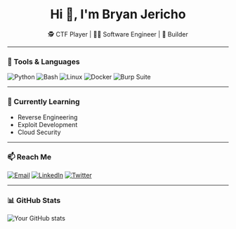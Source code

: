<h1 align="center">Hi 👋, I'm Bryan Jericho</h1>
<p align="center">
  🕵️ CTF Player | 🧑‍💻 Software Engineer | 🔧 Builder
</p>

---

### 🧰 Tools & Languages
![Python](https://img.shields.io/badge/-Python-333?style=flat&logo=python)
![Bash](https://img.shields.io/badge/-Bash-333?style=flat&logo=gnu-bash)
![Linux](https://img.shields.io/badge/-Linux-333?style=flat&logo=linux)
![Docker](https://img.shields.io/badge/-Docker-333?style=flat&logo=docker)
![Burp Suite](https://img.shields.io/badge/-Burp_Suite-333?style=flat&logo=burpsuite)

---

### 🧠 Currently Learning
- Reverse Engineering
- Exploit Development
- Cloud Security

---

### 📫 Reach Me
[![Email](https://img.shields.io/badge/-Email-333?style=flat&logo=gmail&logoColor=white)](mailto:you@example.com)
[![LinkedIn](https://img.shields.io/badge/-LinkedIn-333?style=flat&logo=linkedin)](https://linkedin.com/in/username)
[![Twitter](https://img.shields.io/badge/-Twitter-333?style=flat&logo=twitter)](https://twitter.com/username)

---

### 📊 GitHub Stats
![Your GitHub stats](https://github-readme-stats.vercel.app/api?username=yourusername&show_icons=true&theme=tokyonight)
